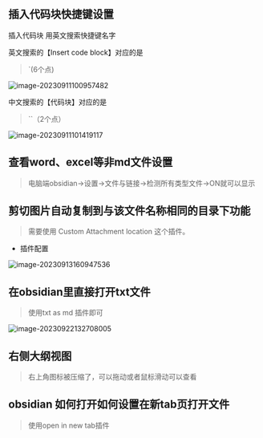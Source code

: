 ## 插入代码块快捷键设置

插入代码块 用英文搜索快捷键名字

英文搜索的【Insert code block】对应的是

> `(6个点)

![image-20230911100957482](https://s2.loli.net/2023/09/11/aCtDF6YlkLhgHXA.png)

中文搜索的【代码块】对应的是  

> ``（2个点）

![image-20230911101419117](https://s2.loli.net/2023/09/11/LOW4KhduUtxNwIa.png)



## 查看word、excel等非md文件设置

> 电脑端obsidian->设置->文件与链接->检测所有类型文件->ON就可以显示





## 剪切图片自动复制到与该文件名称相同的目录下功能

> 需要使用 Custom Attachment location 这个插件。

- 插件配置

![image-20230913160947536](https://s2.loli.net/2023/09/13/5Ljov2Aw7QYazBO.png)

## 在obsidian里直接打开txt文件

> 使用txt as md 插件即可

![image-20230922132708005](https://s2.loli.net/2023/09/22/YiU59gkoHrXSp3A.png)

## 右侧大纲视图

> 右上角图标被压缩了，可以拖动或者鼠标滑动可以查看





## obsidian 如何打开如何设置在新tab页打开文件

> 使用open in new tab插件
